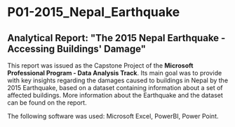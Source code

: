 # P01-2015_Nepal_Earthquake
## Analytical Report: "The 2015 Nepal Earthquake - Accessing Buildings' Damage"

This report was issued as the Capstone Project of the **Microsoft Professional Program - Data Analysis Track**. Its main goal was to provide with key insights regarding the damages caused to buildings in Nepal by the 2015 Earthquake, based on a dataset containing information about a set of affected buildings. More information about the Earthquake and the dataset can be found on the report.

The following software was used: Microsoft Excel, PowerBI, Power Point.
